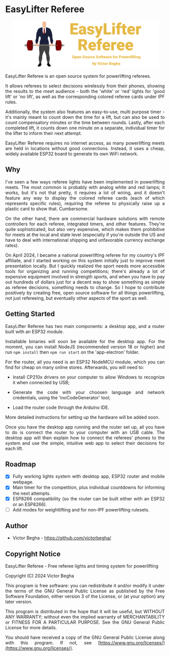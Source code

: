 # EasyLifter Referee


<div style="text-align: justify">

<div style="text-align: center">
<img src="assets/BannerGit.png" alt="EasyLifter Referee - Open Source Software for Powerlifting - by Victor Begha" style="max-height: 150px" />
</div>

EasyLifter Referee is an open source system for powerlifting referees.

It allows referees to select decisions wirelessly from their phones, showing the results to the meet audience - both the 'white' or 'red' lights for 'good lift' or 'no lift', as well as the corresponding colored referee cards under IPF rules.

Additionally, the system also features an easy-to-use, multi purpose timer - it's mainly meant to count down the time for a lift, but can also be used to count compensatory minutes or the time between rounds. Lastly, after each completed lift, it counts down one minute on a separate, individual timer for the lifter to inform their next attempt.

EasyLifter Referee requires no internet access, as many powerlifting meets are held in locations without good connections. Instead, it uses a cheap, widely available ESP32 board to generate its own WiFi network.

## Why

I've seen a few ways referee lights have been implemented in powerlifting meets. The most common is probably with analog white and red lamps; it works, but it's not that pretty, it requires a lot of wiring, and it doesn't feature any way to display the colored referee cards (each of which represents specific rules), requiring the referee to physically raise up a plastic card to show that. Cumbersome.

On the other hand, there are commercial hardware solutions with remote controllers for each referee, integrated timers, and other features. They're quite sophisticated, but also very expensive, which makes them prohibitive for meets at the local and state level (especially if you're outside the US and have to deal with international shipping and unfavorable currency exchange rates).

On April 2024, I became a national powerlifting referee for my country's IPF affiliate, and I started working on this system initially just to improve meet presentation locally. But I quickly realized the sport needs more accessible tools for organizing and running competitions; there's already a lot of expensive equipment involved in strength sports, and when you have to pay out hundreds of dollars just for a decent way to show something as simple as referee decisions, something needs to change. So I hope to contribute positively by creating free, open source software for all things powerlifting, not just refereeing, but eventually other aspects of the sport as well.

## Getting Started

EasyLifter Referee has two main components: a desktop app, and a router built with an ESP32 module.

Installable binaries will soon be available for the desktop app. For the moment, you can install NodeJS (recommended version 18 or higher) and run `npm install` then `npm run start` on the 'app-electron' folder.

For the router, all you need is an ESP32 NodeMCU module, which you can find for cheap on many online stores. Afterwards, you will need to:

- Install CP210x drivers on your computer to allow Windows to recognize it when connected by USB;

- Generate the code with your choosen language and network credentials, using the 'inoCodeGenerator' tool;

- Load the router code through the Arduino IDE.

More detailed instructions for setting up the hardware will be added soon.

Once you have the desktop app running and the router set up, all you have to do is connect the router to your computer with an USB cable. The desktop app will then explain how to connect the referees' phones to the system and use the simple, intuitive web app to select their decisions for each lift.

## Roadmap

- [x] Fully working lights system with desktop app, ESP32 router and mobile webpage.
- [x] Main timer for the competition, plus individual countdowns for informing the next attempts.
- [x] ESP8266 compatibility (so the router can be built either with an ESP32 or an ESP8266).
- [ ] Add modes for weightlifting and for non-IPF powerlifting rulesets. 

## Author

- Victor Begha - https://github.com/victorbegha/

## Copyright Notice

EasyLifter Referee - Free referee lights and timing system for powerlifting

Copyright (C) 2024 Victor Begha

This program is free software: you can redistribute it and/or modify
it under the terms of the GNU General Public License as published by
the Free Software Foundation, either version 3 of the License, or
(at your option) any later version.

This program is distributed in the hope that it will be useful,
but WITHOUT ANY WARRANTY; without even the implied warranty of
MERCHANTABILITY or FITNESS FOR A PARTICULAR PURPOSE. See the
GNU General Public License for more details.

You should have received a copy of the GNU General Public License
along with this program. If not, see [https://www.gnu.org/licenses/](https://www.gnu.org/licenses/).

</div>
